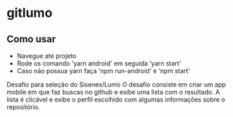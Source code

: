 # gitlumo
<h2>Como usar</h2>
<ul> 
  <li>Navegue ate projeto</li>
  <li>Rode os comando 'yarn android' em seguida 'yarn start'</li>
  <li>Caso não possua yarn faça 'npm run-android' e 'npm start'</li>
</ul>

Desafio para seleção do Sisenex/Lumo
O desafio consiste em criar um app mobile em que faz buscas no github e exibe uma lista com o resultado. A lista é clicável e exibe o perfil escolhido com algumas informações sobre o repositório.

